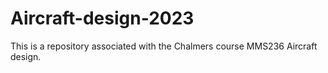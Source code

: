 # Aircraft-design-2023
This is a repository associated with the Chalmers course MMS236 Aircraft design.
